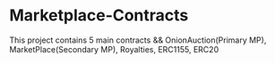 # Marketplace-Contracts
This project contains 5 main contracts &amp;&amp; OnionAuction(Primary MP), MarketPlace(Secondary MP), Royalties, ERC1155, ERC20
